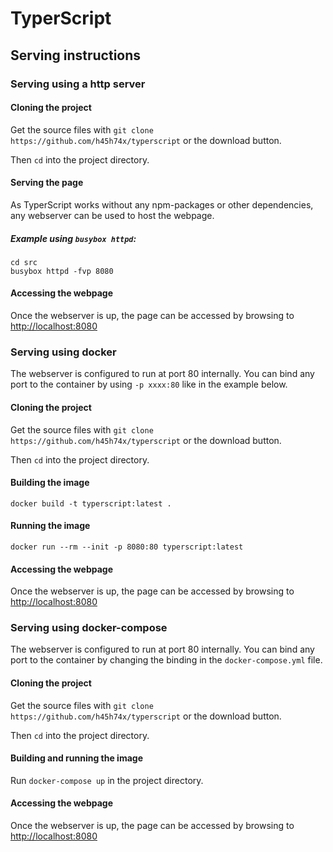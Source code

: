 # TyperScript

## Serving instructions

### Serving using a http server

#### Cloning the project

Get the source files with `git clone https://github.com/h45h74x/typerscript` or the download button.

Then `cd` into the project directory.

#### Serving the page

As TyperScript works without any npm-packages or other dependencies, any webserver can be used to host the webpage.

##### Example using `busybox httpd`:

```shell
cd src
busybox httpd -fvp 8080
```

#### Accessing the webpage

Once the webserver is up, the page can be accessed by browsing to [http://localhost:8080](http://localhost:8080)

### Serving using docker

The webserver is configured to run at port 80 internally.
You can bind any port to the container by using `-p xxxx:80` like in the example below.

#### Cloning the project

Get the source files with `git clone https://github.com/h45h74x/typerscript` or the download button.

Then `cd` into the project directory.

#### Building the image

`docker build -t typerscript:latest .`

#### Running the image

`docker run --rm --init -p 8080:80 typerscript:latest`

#### Accessing the webpage

Once the webserver is up, the page can be accessed by browsing to [http://localhost:8080](http://localhost:8080)

### Serving using docker-compose

The webserver is configured to run at port 80 internally.
You can bind any port to the container by changing the binding in the `docker-compose.yml` file.

#### Cloning the project

Get the source files with `git clone https://github.com/h45h74x/typerscript` or the download button.

Then `cd` into the project directory.

#### Building and running the image

Run `docker-compose up` in the project directory.

#### Accessing the webpage

Once the webserver is up, the page can be accessed by browsing to [http://localhost:8080](http://localhost:8080)
